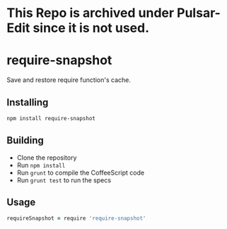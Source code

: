 # This Repo is archived under Pulsar-Edit since it is not used.

# require-snapshot

Save and restore require function's cache.

## Installing

```sh
npm install require-snapshot
```

## Building
  * Clone the repository
  * Run `npm install`
  * Run `grunt` to compile the CoffeeScript code
  * Run `grunt test` to run the specs

## Usage

```coffeescript
requireSnapshot = require 'require-snapshot'
```
